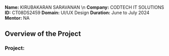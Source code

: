 **Name:** KIRUBAKARAN SARAVANAN \n
**Company:** CODTECH IT SOLUTIONS
**ID:** CT08DS2459
**Domain:** UI/UX Design
**Duration:** June to July 2024
**Mentor:** NA

## Overview of the Project

### Project:
